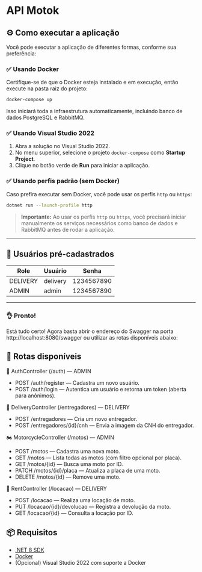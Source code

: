 # API Motok

## ⚙️ Como executar a aplicação

Você pode executar a aplicação de diferentes formas, conforme sua preferência:

### ✅ Usando Docker

Certifique-se de que o Docker esteja instalado e em execução, então execute na pasta raiz do projeto:

```bash
docker-compose up
```

Isso iniciará toda a infraestrutura automaticamente, incluindo banco de dados PostgreSQL e RabbitMQ.

### ✅ Usando Visual Studio 2022

1. Abra a solução no Visual Studio 2022.
2. No menu superior, selecione o projeto `docker-compose` como **Startup Project**.
3. Clique no botão verde de **Run** para iniciar a aplicação.

### ✅ Usando perfis padrão (sem Docker)

Caso prefira executar sem Docker, você pode usar os perfis `http` ou `https`:

```bash
dotnet run --launch-profile http
```

> **Importante:** Ao usar os perfis `http` ou `https`, você precisará iniciar manualmente os serviços necessários como banco de dados e RabbitMQ antes de rodar a aplicação.

---

## 👤 Usuários pré-cadastrados

| Role     | Usuário  | Senha      |
|----------|----------|------------|
| DELIVERY | delivery | 1234567890 |
| ADMIN    | admin    | 1234567890 |

---

### 👌 Pronto!
Está tudo certo! Agora basta abrir o endereço do Swagger na porta http://localhost:8080/swagger ou utilizar as rotas disponíveis abaixo:

## 📌 Rotas disponíveis

🔐 AuthController (/auth) — ADMIN
- POST /auth/register — Cadastra um novo usuário.
- POST /auth/login — Autentica um usuário e retorna um token (aberta para anônimos).

🛵 DeliveryController (/entregadores) — DELIVERY
- POST /entregadores — Cria um novo entregador.
- POST /entregadores/{id}/cnh — Envia a imagem da CNH do entregador.

🏍️ MotorcycleController (/motos) — ADMIN
- POST /motos — Cadastra uma nova moto.
- GET /motos — Lista todas as motos (com filtro opcional por placa).
- GET /motos/{id} — Busca uma moto por ID.
- PATCH /motos/{id}/placa — Atualiza a placa de uma moto.
- DELETE /motos/{id} — Remove uma moto.

📄 RentController (/locacao) — DELIVERY
- POST /locacao — Realiza uma locação de moto.
- PUT /locacao/{id}/devolucao — Registra a devolução da moto.
- GET /locacao/{id} — Consulta a locação por ID.

## 📦 Requisitos

- [.NET 8 SDK](https://dotnet.microsoft.com/en-us/download)
- [Docker](https://www.docker.com/)
- (Opcional) Visual Studio 2022 com suporte a Docker
